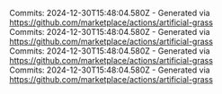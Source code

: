 Commits: 2024-12-30T15:48:04.580Z - Generated via https://github.com/marketplace/actions/artificial-grass
<br>
Commits: 2024-12-30T15:48:04.580Z - Generated via https://github.com/marketplace/actions/artificial-grass
<br>
Commits: 2024-12-30T15:48:04.580Z - Generated via https://github.com/marketplace/actions/artificial-grass
<br>
Commits: 2024-12-30T15:48:04.580Z - Generated via https://github.com/marketplace/actions/artificial-grass
<br>
